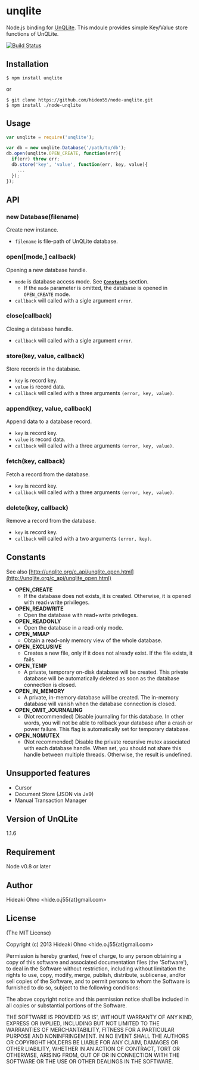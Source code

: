 # unqlite

Node.js binding for [UnQLite](http://unqlite.org/).
This mdoule provides simple Key/Value store functions of UnQLite.

 [![Build Status](https://travis-ci.org/hideo55/node-unqlite.svg?branch=master)](http://travis-ci.org/hideo55/node-unqlite)

## Installation

    $ npm install unqlite
    
or

    $ git clone https://github.com/hideo55/node-unqlite.git
    $ npm install ./node-unqlite

## Usage

```JavaScript
var unqlite = require('unqlite');

var db = new unqlite.Database('/path/to/db');
db.open(unqlite.OPEN_CREATE, function(err){
  if(err) throw err;
  db.store('key', 'value', function(err, key, value){
    ...
  });
});
```

## API

### new Database(filename)

Create new instance.

- `filename` is file-path of UnQLite database.

### open([mode,] callback)

Opening a new database handle.

- `mode` is database access mode. See <a href="#constants"><code><b>Constants</b></code></a> section.
  - If the `mode` parameter is omitted, the database is opened in `OPEN_CREATE` mode.
- `callback` will called with a sigle argument `error`. 

### close(callback)

Closing a database handle.

- `callback` will called with a sigle argument `error`. 

### store(key, value, callback)

Store records in the database.

- `key` is record key.
- `value` is record data.
- `callback` will called with a three arguments `(error, key, value)`. 

### append(key, value, callback)

Append data to a database record.

- `key` is record key.
- `value` is record data.
- `callback` will called with a three arguments `(error, key, value)`. 

### fetch(key, callback)

Fetch a record from the database.

- `key` is record key.
- `callback` will called with a three arguments `(error, key, value)`. 

### delete(key, callback)

Remove a record from the database.

- `key` is record key.
- `callback` will called with a two arguments `(error, key)`. 

<a name="constants"></a>
## Constants

See also [http://unqlite.org/c_api/unqlite_open.html](http://unqlite.org/c_api/unqlite_open.html)

- **OPEN_CREATE**
  -  If the database does not exists, it is created. Otherwise, it is opened with read+write privileges.
- **OPEN_READWRITE**
  - Open the database with read+write privileges.
- **OPEN_READONLY**
  - Open the database in a read-only mode.
- **OPEN_MMAP**
  - Obtain a read-only memory view of the whole database.
- **OPEN_EXCLUSIVE**
  - Creates a new file, only if it does not already exist. If the file exists, it fails.
- **OPEN_TEMP**
  - A private, temporary on-disk database will be created. This private database will be automatically deleted as soon as the database connection is closed.
- **OPEN_IN_MEMORY**
  - A private, in-memory database will be created. The in-memory database will vanish when the database connection is closed.
- **OPEN_OMIT_JOURNALING**
  - (Not recommended) Disable journaling for this database. In other words, you will not be able to rollback your database after a crash or power failure. This flag is automatically set for temporary database.
- **OPEN_NOMUTEX**
  - (Not recommended) Disable the private recursive mutex associated with each database handle. When set, you should not share this handle between multiple threads. Otherwise, the result is undefined.


## Unsupported features

- Cursor
- Document Store (JSON via Jx9)
- Manual Transaction Manager

## Version of UnQLite

1.1.6

## Requirement

Node v0.8 or later

## Author

Hideaki Ohno  &lt;hide.o.j55{at}gmail.com&gt;

## License 

(The MIT License)

Copyright (c) 2013 Hideaki Ohno &lt;hide.o.j55{at}gmail.com&gt;

Permission is hereby granted, free of charge, to any person obtaining
a copy of this software and associated documentation files (the
'Software'), to deal in the Software without restriction, including
without limitation the rights to use, copy, modify, merge, publish,
distribute, sublicense, and/or sell copies of the Software, and to
permit persons to whom the Software is furnished to do so, subject to
the following conditions:

The above copyright notice and this permission notice shall be
included in all copies or substantial portions of the Software.

THE SOFTWARE IS PROVIDED 'AS IS', WITHOUT WARRANTY OF ANY KIND,
EXPRESS OR IMPLIED, INCLUDING BUT NOT LIMITED TO THE WARRANTIES OF
MERCHANTABILITY, FITNESS FOR A PARTICULAR PURPOSE AND NONINFRINGEMENT.
IN NO EVENT SHALL THE AUTHORS OR COPYRIGHT HOLDERS BE LIABLE FOR ANY
CLAIM, DAMAGES OR OTHER LIABILITY, WHETHER IN AN ACTION OF CONTRACT,
TORT OR OTHERWISE, ARISING FROM, OUT OF OR IN CONNECTION WITH THE
SOFTWARE OR THE USE OR OTHER DEALINGS IN THE SOFTWARE.

